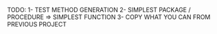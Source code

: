 TODO:
1- TEST METHOD GENERATION
2- SIMPLEST PACKAGE / PROCEDURE => SIMPLEST FUNCTION 
3- COPY WHAT YOU CAN FROM PREVIOUS PROJECT 
